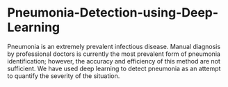 # Pneumonia-Detection-using-Deep-Learning
Pneumonia is an extremely prevalent infectious disease. Manual diagnosis by professional doctors is currently the most prevalent form of pneumonia identification; however, the accuracy and efficiency of this method are not sufficient. We have used deep learning to detect pneumonia as an attempt to quantify the severity of the situation.
